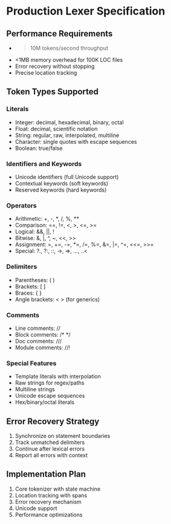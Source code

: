 # Production Lexer Specification

## Performance Requirements
- >10M tokens/second throughput
- <1MB memory overhead for 100K LOC files
- Error recovery without stopping
- Precise location tracking

## Token Types Supported
### Literals
- Integer: decimal, hexadecimal, binary, octal
- Float: decimal, scientific notation
- String: regular, raw, interpolated, multiline
- Character: single quotes with escape sequences
- Boolean: true/false

### Identifiers and Keywords
- Unicode identifiers (full Unicode support)
- Contextual keywords (soft keywords)
- Reserved keywords (hard keywords)

### Operators
- Arithmetic: +, -, *, /, %, **
- Comparison: ==, !=, <, >, <=, >=
- Logical: &&, ||, !
- Bitwise: &, |, ^, ~, <<, >>
- Assignment: =, +=, -=, *=, /=, %=, &=, |=, ^=, <<=, >>=
- Special: ?., ?:, ::, ->, =>, ..., ..<

### Delimiters
- Parentheses: ( )
- Brackets: [ ]
- Braces: { }
- Angle brackets: < > (for generics)

### Comments
- Line comments: //
- Block comments: /* */
- Doc comments: ///
- Module comments: //!

### Special Features
- Template literals with interpolation
- Raw strings for regex/paths
- Multiline strings
- Unicode escape sequences
- Hex/binary/octal literals

## Error Recovery Strategy
1. Synchronize on statement boundaries
2. Track unmatched delimiters
3. Continue after lexical errors
4. Report all errors with context

## Implementation Plan
1. Core tokenizer with state machine
2. Location tracking with spans
3. Error recovery mechanism
4. Unicode support
5. Performance optimizations